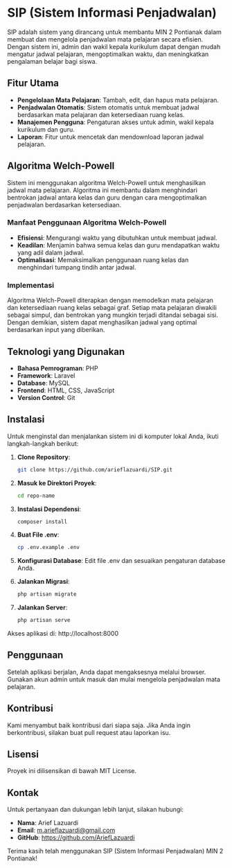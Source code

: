 # SIP (Sistem Informasi Penjadwalan)

SIP adalah sistem yang dirancang untuk membantu MIN 2 Pontianak dalam membuat dan mengelola penjadwalan mata pelajaran secara efisien. Dengan sistem ini, admin dan wakil kepala kurikulum dapat dengan mudah mengatur jadwal pelajaran, mengoptimalkan waktu, dan meningkatkan pengalaman belajar bagi siswa.

## Fitur Utama

-   **Pengelolaan Mata Pelajaran**: Tambah, edit, dan hapus mata pelajaran.
-   **Penjadwalan Otomatis**: Sistem otomatis untuk membuat jadwal berdasarkan mata pelajaran dan ketersediaan ruang kelas.
-   **Manajemen Pengguna**: Pengaturan akses untuk admin, wakil kepala kurikulum dan guru.
-   **Laporan**: Fitur untuk mencetak dan mendownload laporan jadwal pelajaran.

## Algoritma Welch-Powell

Sistem ini menggunakan algoritma Welch-Powell untuk menghasilkan jadwal mata pelajaran. Algoritma ini membantu dalam menghindari bentrokan jadwal antara kelas dan guru dengan cara mengoptimalkan penjadwalan berdasarkan ketersediaan.

### Manfaat Penggunaan Algoritma Welch-Powell

-   **Efisiensi**: Mengurangi waktu yang dibutuhkan untuk membuat jadwal.
-   **Keadilan**: Menjamin bahwa semua kelas dan guru mendapatkan waktu yang adil dalam jadwal.
-   **Optimalisasi**: Memaksimalkan penggunaan ruang kelas dan menghindari tumpang tindih antar jadwal.

### Implementasi

Algoritma Welch-Powell diterapkan dengan memodelkan mata pelajaran dan ketersediaan ruang kelas sebagai graf. Setiap mata pelajaran diwakili sebagai simpul, dan bentrokan yang mungkin terjadi ditandai sebagai sisi. Dengan demikian, sistem dapat menghasilkan jadwal yang optimal berdasarkan input yang diberikan.

## Teknologi yang Digunakan

-   **Bahasa Pemrograman**: PHP
-   **Framework**: Laravel
-   **Database**: MySQL
-   **Frontend**: HTML, CSS, JavaScript
-   **Version Control**: Git

## Instalasi

Untuk menginstal dan menjalankan sistem ini di komputer lokal Anda, ikuti langkah-langkah berikut:

1. **Clone Repository**:
    ```bash
    git clone https://github.com/arieflazuardi/SIP.git
    ```
2. **Masuk ke Direktori Proyek**:
    ```bash
    cd repo-name
    ```
3. **Instalasi Dependensi**:
    ```bash
    composer install
    ```
4. **Buat File .env**:

    ```bash
    cp .env.example .env
    ```

5. **Konfigurasi Database**:
   Edit file .env dan sesuaikan pengaturan database Anda.
6. **Jalankan Migrasi**:
    ```bash
    php artisan migrate
    ```
7. **Jalankan Server**:
    ```bash
    php artisan serve
    ```

Akses aplikasi di: http://localhost:8000

## Penggunaan

Setelah aplikasi berjalan, Anda dapat mengaksesnya melalui browser. Gunakan akun admin untuk masuk dan mulai mengelola penjadwalan mata pelajaran.

## Kontribusi

Kami menyambut baik kontribusi dari siapa saja. Jika Anda ingin berkontribusi, silakan buat pull request atau laporkan isu.

## Lisensi

Proyek ini dilisensikan di bawah MIT License.

## Kontak

Untuk pertanyaan dan dukungan lebih lanjut, silakan hubungi:

-   **Nama**: Arief Lazuardi
-   **Email**: m.arieflazuardi@gmail.com
-   **GitHub**: https://github.com/AriefLazuardi

Terima kasih telah menggunakan SIP (Sistem Informasi Penjadwalan) MIN 2 Pontianak!
